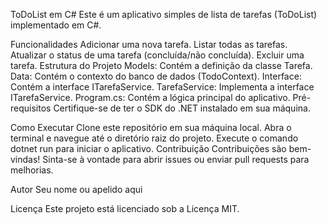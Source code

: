 ToDoList em C#
Este é um aplicativo simples de lista de tarefas (ToDoList) implementado em C#.

Funcionalidades
Adicionar uma nova tarefa.
Listar todas as tarefas.
Atualizar o status de uma tarefa (concluída/não concluída).
Excluir uma tarefa.
Estrutura do Projeto
Models: Contém a definição da classe Tarefa.
Data: Contém o contexto do banco de dados (TodoContext).
Interface: Contém a interface ITarefaService.
TarefaService: Implementa a interface ITarefaService.
Program.cs: Contém a lógica principal do aplicativo.
Pré-requisitos
Certifique-se de ter o SDK do .NET instalado em sua máquina.

Como Executar
Clone este repositório em sua máquina local.
Abra o terminal e navegue até o diretório raiz do projeto.
Execute o comando dotnet run para iniciar o aplicativo.
Contribuição
Contribuições são bem-vindas! Sinta-se à vontade para abrir issues ou enviar pull requests para melhorias.

Autor
Seu nome ou apelido aqui

Licença
Este projeto está licenciado sob a Licença MIT.
